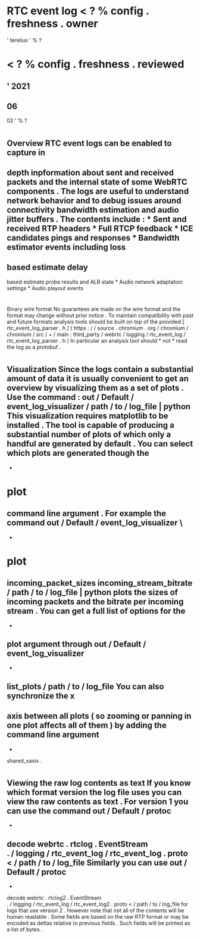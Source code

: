 #
RTC
event
log
<
?
%
config
.
freshness
.
owner
=
'
terelius
'
%
?
>
<
?
%
config
.
freshness
.
reviewed
=
'
2021
-
06
-
02
'
%
?
>
#
#
Overview
RTC
event
logs
can
be
enabled
to
capture
in
-
depth
inpformation
about
sent
and
received
packets
and
the
internal
state
of
some
WebRTC
components
.
The
logs
are
useful
to
understand
network
behavior
and
to
debug
issues
around
connectivity
bandwidth
estimation
and
audio
jitter
buffers
.
The
contents
include
:
*
Sent
and
received
RTP
headers
*
Full
RTCP
feedback
*
ICE
candidates
pings
and
responses
*
Bandwidth
estimator
events
including
loss
-
based
estimate
delay
-
based
estimate
probe
results
and
ALR
state
*
Audio
network
adaptation
settings
*
Audio
playout
events
#
#
Binary
wire
format
No
guarantees
are
made
on
the
wire
format
and
the
format
may
change
without
prior
notice
.
To
maintain
compatibility
with
past
and
future
formats
analysis
tools
should
be
built
on
top
of
the
provided
[
rtc_event_log_parser
.
h
]
(
https
:
/
/
source
.
chromium
.
org
/
chromium
/
chromium
/
src
/
+
/
main
:
third_party
/
webrtc
/
logging
/
rtc_event_log
/
rtc_event_log_parser
.
h
)
In
particular
an
analysis
tool
should
*
not
*
read
the
log
as
a
protobuf
.
#
#
Visualization
Since
the
logs
contain
a
substantial
amount
of
data
it
is
usually
convenient
to
get
an
overview
by
visualizing
them
as
a
set
of
plots
.
Use
the
command
:
out
/
Default
/
event_log_visualizer
/
path
/
to
/
log_file
|
python
This
visualization
requires
matplotlib
to
be
installed
.
The
tool
is
capable
of
producing
a
substantial
number
of
plots
of
which
only
a
handful
are
generated
by
default
.
You
can
select
which
plots
are
generated
though
the
-
-
plot
=
command
line
argument
.
For
example
the
command
out
/
Default
/
event_log_visualizer
\
-
-
plot
=
incoming_packet_sizes
incoming_stream_bitrate
\
/
path
/
to
/
log_file
|
python
plots
the
sizes
of
incoming
packets
and
the
bitrate
per
incoming
stream
.
You
can
get
a
full
list
of
options
for
the
-
-
plot
argument
through
out
/
Default
/
event_log_visualizer
-
-
list_plots
/
path
/
to
/
log_file
You
can
also
synchronize
the
x
-
axis
between
all
plots
(
so
zooming
or
panning
in
one
plot
affects
all
of
them
)
by
adding
the
command
line
argument
-
-
shared_xaxis
.
#
#
Viewing
the
raw
log
contents
as
text
If
you
know
which
format
version
the
log
file
uses
you
can
view
the
raw
contents
as
text
.
For
version
1
you
can
use
the
command
out
/
Default
/
protoc
-
-
decode
webrtc
.
rtclog
.
EventStream
\
.
/
logging
/
rtc_event_log
/
rtc_event_log
.
proto
<
/
path
/
to
/
log_file
Similarly
you
can
use
out
/
Default
/
protoc
-
-
decode
webrtc
.
rtclog2
.
EventStream
\
.
/
logging
/
rtc_event_log
/
rtc_event_log2
.
proto
<
/
path
/
to
/
log_file
for
logs
that
use
version
2
.
However
note
that
not
all
of
the
contents
will
be
human
readable
.
Some
fields
are
based
on
the
raw
RTP
format
or
may
be
encoded
as
deltas
relative
to
previous
fields
.
Such
fields
will
be
printed
as
a
list
of
bytes
.
